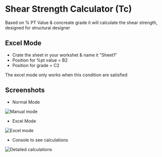 # Shear Strength Calculator (Tc)
Based on % PT Value &amp; concreate grade it will calculate the shear strength, designed for structural designer
## Excel Mode
- Crate the sheet in your workshet & name it "Sheet1"
- Position for %pt value = B2
- Position for grade  = C2

The excel mode only works when this condition are satisfied
## Screenshots
- Normal Mode


![Manual mode](https://user-images.githubusercontent.com/84246389/119547544-daf13000-bdb2-11eb-9b43-73384541b3dc.png)


- Excel Mode


![Excel mode](https://user-images.githubusercontent.com/84246389/119547540-da589980-bdb2-11eb-8a02-e5550003cdbc.png)


- Console to see calculations


![Detailed calculations](https://user-images.githubusercontent.com/84246389/119547525-d462b880-bdb2-11eb-9735-26e91ef0c51b.png)

